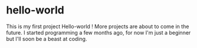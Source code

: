 # hello-world
This is my first project Hello-world ! More projects are about to come in the future.
I started programming a few months ago, for now I'm just a beginner but I'll soon be a beast at coding.
